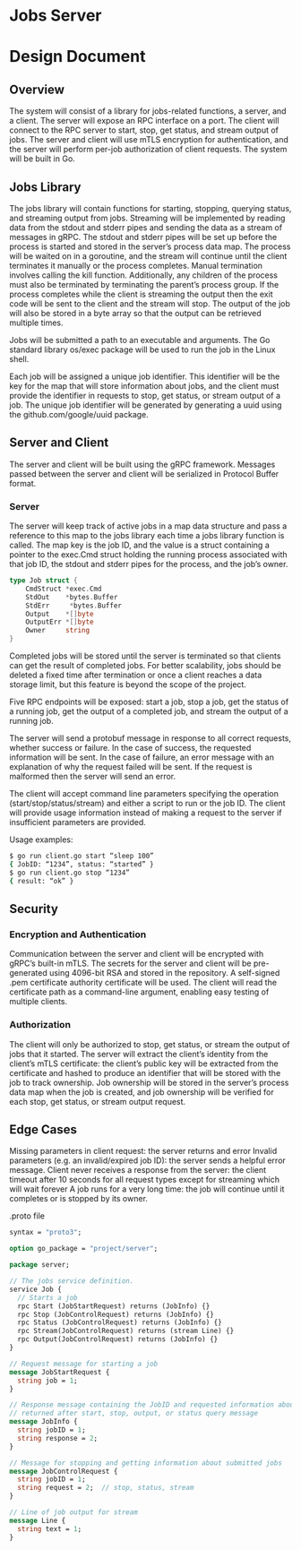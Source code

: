 # Jobs Server

# Design Document
## Overview

The system will consist of a library for jobs-related functions, a server, and a client. The server will expose an RPC interface on a port. The client will connect to the RPC server to start, stop, get status, and stream output of jobs. The server and client will use mTLS encryption for authentication, and the server will perform per-job authorization of client requests. The system will be built in Go.

## Jobs Library

The jobs library will contain functions for starting, stopping, querying status, and streaming output from jobs. Streaming will be implemented by reading data from the stdout and stderr pipes and sending the data as a stream of messages in gRPC. The stdout and stderr pipes will be set up before the process is started and stored in the server’s process data map. The process will be waited on in a goroutine, and the stream will continue until the client terminates it manually or the process completes. Manual termination involves calling the kill function. Additionally, any children of the process must also be terminated by terminating the parent’s process group. If the process completes while the client is streaming the output then the exit code will be sent to the client and the stream will stop. The output of the job will also be stored in a byte array so that the output can be retrieved multiple times.

Jobs will be submitted a path to an executable and arguments. The Go standard library os/exec package will be used to run the job in the Linux shell. 
 
Each job will be assigned a unique job identifier. This identifier will be the key for the map that will store information about jobs, and the client must provide the identifier in requests to stop, get status, or stream output of a job. The unique job identifier will be generated by generating a uuid using the github.com/google/uuid package.



## Server and Client

The server and client will be built using the gRPC framework. Messages passed between the server and client will be serialized in Protocol Buffer format.

### Server
The server will keep track of active jobs in a map data structure and pass a reference to this map to the jobs library each time a jobs library function is called. The map key is the job ID, and the value is a struct containing a pointer to the exec.Cmd struct holding the running process associated with that job ID, the stdout and stderr pipes for the process, and the job’s owner.

```go
type Job struct {
	CmdStruct *exec.Cmd
	StdOut    *bytes.Buffer 
	StdErr     *bytes.Buffer 
	Output    *[]byte
	OutputErr *[]byte
	Owner     string
}
```

Completed jobs will be stored until the server is terminated so that clients can get the result of completed jobs. For better scalability, jobs should be deleted a fixed time after termination or once a client reaches a data storage limit, but this feature is beyond the scope of the project. 

Five RPC endpoints will be exposed: start a job, stop a job, get the status of a running job, get the output of a completed job, and stream the output of a running job.

The server will send a protobuf message in response to all correct requests, whether success or failure. In the case of success, the requested information will be sent. In the case of failure, an error message with an explanation of why the request failed will be sent. If the request is malformed then the server will send an error.

The client will accept command line parameters specifying the operation (start/stop/status/stream) and either a script to run or the job ID. The client will provide usage information instead of making a request to the server if insufficient parameters are provided.

Usage examples: 
```sh
$ go run client.go start “sleep 100”
{ JobID: “1234”, status: “started” }
$ go run client.go stop “1234”
{ result: “ok” }
```

## Security
### Encryption and Authentication
Communication between the server and client will be encrypted with gRPC’s built-in mTLS. The secrets for the server and client will be pre-generated using 4096-bit RSA and stored in the repository. A self-signed .pem certificate authority certificate will be used. The client will read the certificate path as a command-line argument, enabling easy testing of multiple clients.


### Authorization
The client will only be authorized to stop, get status, or stream the output of jobs that it started. The server will extract the client’s identity from the client’s mTLS certificate: the client’s public key will be extracted from the certificate and hashed to produce an identifier that will be stored with the job to track ownership. Job ownership will be stored in the server’s process data map when the job is created, and job ownership will be verified for each stop, get status, or stream output request.



## Edge Cases

Missing parameters in client request: the server returns and error
Invalid parameters (e.g. an invalid/expired job ID): the server sends a helpful error message.
Client never receives a response from the server: the client timeout after 10 seconds for all request types except for streaming which will wait forever
A job runs for a very long time: the job will continue until it completes or is stopped by its owner.

.proto file
```proto
syntax = "proto3";

option go_package = "project/server";

package server;

// The jobs service definition.
service Job {
  // Starts a job
  rpc Start (JobStartRequest) returns (JobInfo) {}
  rpc Stop (JobControlRequest) returns (JobInfo) {} 
  rpc Status (JobControlRequest) returns (JobInfo) {} 
  rpc Stream(JobControlRequest) returns (stream Line) {}
  rpc Output(JobControlRequest) returns (JobInfo) {}
}

// Request message for starting a job
message JobStartRequest {
  string job = 1;
}

// Response message containing the JobID and requested information about job
// returned after start, stop, output, or status query message
message JobInfo {
  string jobID = 1;
  string response = 2; 
}

// Message for stopping and getting information about submitted jobs
message JobControlRequest {
  string jobID = 1;
  string request = 2;  // stop, status, stream
}

// Line of job output for stream
message Line {
  string text = 1;
}

```
